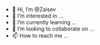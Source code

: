 - 👋 Hi, I’m @Zaisev
- 👀 I’m interested in ...
- 🌱 I’m currently learning ...
- 💞️ I’m looking to collaborate on ...
- 📫 How to reach me ...

<!---
Zaisev/Zaisev is a ✨ special ✨ repository because its `README.md` (this file) appears on your GitHub profile.
You can click the Preview link to take a look at your changes.
--->
